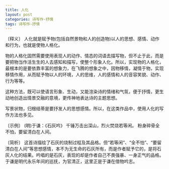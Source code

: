 ```yaml
---
title: 人化
layout: post
categories: 诗写作-抒情
tags: 诗写作-抒情
---
```


〔释义〕 人化就是赋予物(包括自然景物和人的创造物)以人的思想、感情、动作和行为，也就是使物人格化。

物的人格化固然需要使用表现人的动作、情态的词语去描写物，但不止于此，而是要把物当作活生生的人去感知和描写，使整个形象人化。所以，实现物的人格化，最根本的是要依靠丰富的想象力，在飞腾的想象之中，因物移情，凝情于物，实现移情作用，从而赋予物以人的环境，人的思维，人的感情和人的音容笑貌、动作、行为等等。

这种方法，既可以使语言形象、生动，又能渲染诗的情绪和气氛，便于抒情，更生动地创造出情景交融的意境，更传神地表达诗的主题思想。

写景状物，归根结蒂是要抒发人的思想感情。所以，在这类作品中，使用人化的写作方法也多见。

〔示例〕 (明)于谦：《石灰吟》
千锤万击出深山，烈火焚烧若等闲。
粉身碎骨全不怕，要留清白在人间。

〔简析〕 这首诗描绘了石灰的烧制过程及其品格。但“若等闲”、“全不怕”、“要留清白在人间”等思想感情，本不为无生命的石灰所有，而是作者赋予它的，是将石灰人化的结果。吟唱的是石灰，表现的却是作者自己不畏强暴、一身正气的品格。于谦是明代永乐年间的巡抚，为官清正，这里正是于谦在借物吟志。 